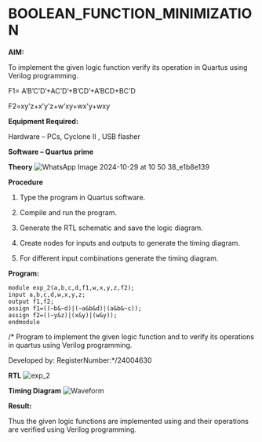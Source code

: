 # BOOLEAN_FUNCTION_MINIMIZATION

**AIM:**

To implement the given logic function verify its operation in Quartus using Verilog programming.

F1= A’B’C’D’+AC’D’+B’CD’+A’BCD+BC’D 

F2=xy’z+x’y’z+w’xy+wx’y+wxy

**Equipment Required:**

Hardware – PCs, Cyclone II , USB flasher

**Software – Quartus prime**

**Theory**
![WhatsApp Image 2024-10-29 at 10 50 38_e1b8e139](https://github.com/user-attachments/assets/7af85aa9-09ce-4499-b551-283a3fa1e3cd)



**Procedure**

1.	Type the program in Quartus software.

2.	Compile and run the program.

3.	Generate the RTL schematic and save the logic diagram.

4.	Create nodes for inputs and outputs to generate the timing diagram.

5.	For different input combinations generate the timing diagram.


**Program:**
```
module exp_2(a,b,c,d,f1,w,x,y,z,f2);
input a,b,c,d,w,x,y,z;
output f1,f2;
assign f1=((~b&~d)|(~a&b&d)|(a&b&~c));
assign f2=((~y&z)|(x&y)|(w&y));
endmodule
```
/* Program to implement the given logic function and to verify its operations in quartus using Verilog programming. 

Developed by: RegisterNumber:*/24004630  



**RTL**
![exp_2](https://github.com/user-attachments/assets/e843b406-0362-45ba-a7a6-cdf676a1ca16)

**Timing Diagram**
![Waveform](https://github.com/user-attachments/assets/7ba31b37-023e-48e3-adc1-b926eb7ea303)


**Result:**

Thus the given logic functions are implemented using and their operations are verified using Verilog programming.

